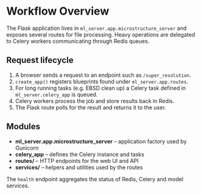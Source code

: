 # Workflow Overview

The Flask application lives in `ml_server.app.microstructure_server` and exposes
several routes for file processing. Heavy operations are delegated to Celery
workers communicating through Redis queues.

## Request lifecycle

1. A browser sends a request to an endpoint such as `/super_resolution`.
2. `create_app()` registers blueprints found under `ml_server.app.routes`.
3. For long running tasks (e.g. EBSD clean up) a Celery task defined in
   `ml_server.celery_app` is queued.
4. Celery workers process the job and store results back in Redis.
5. The Flask route polls for the result and returns it to the user.

## Modules

- **ml_server.app.microstructure_server** – application factory used by Gunicorn
- **celery_app** – defines the Celery instance and tasks
- **routes/** – HTTP endpoints for the web UI and API
- **services/** – helpers and utilities used by the routes

The `health` endpoint aggregates the status of Redis, Celery and model services.
